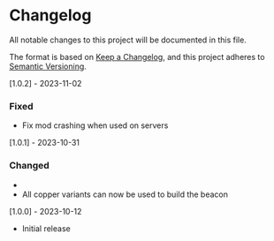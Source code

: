 # Changelog

All notable changes to this project will be documented in this file.

The format is based on [Keep a Changelog](https://keepachangelog.com/en/1.0.0/),
and this project adheres to [Semantic Versioning](https://semver.org/spec/v2.0.0.html).

[1.0.2] - 2023-11-02

### Fixed

- Fix mod crashing when used on servers 

[1.0.1] - 2023-10-31

### Changed
- 
- All copper variants can now be used to build the beacon

[1.0.0] - 2023-10-12

- Initial release